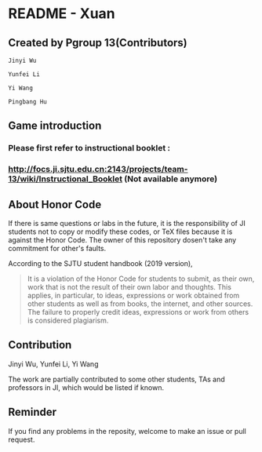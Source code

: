 # README - Xuan

## Created by Pgroup 13(Contributors)


	Jinyi Wu
	
	Yunfei Li
	
	Yi Wang
	
	Pingbang Hu

## Game introduction

### 	Please first refer to instructional booklet :

### 	http://focs.ji.sjtu.edu.cn:2143/projects/team-13/wiki/Instructional_Booklet (Not available anymore)

## About Honor Code

If there is same questions or labs in the future, it is the responsibility of JI students not to copy or modify these codes, or TeX files because it is against the Honor Code. The owner of this repository dosen't take any commitment for other's faults.

According to the SJTU student handbook (2019 version),

> It is a violation of the Honor Code for students to submit, as their own, work that is not the result of their own labor and thoughts. This applies, in particular, to ideas, expressions or work obtained from other students as well as from books, the internet, and other sources. The failure to properly credit ideas, expressions or work from others is considered plagiarism.

## Contribution

Jinyi Wu, Yunfei Li, Yi Wang

The work are partially contributed to some other students, TAs and professors in JI, which would be listed if known.

## Reminder

If you find any problems in the reposity, welcome to make an issue or pull request.

